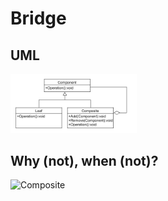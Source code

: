 # Bridge
## UML
<img src=CompositeUML.png width=40% height=40%>

## Why (not), when (not)?
![Composite](https://raw.githubusercontent.com/NiekBeijloos/Design-Patterns/master/Structural/1.%20Composite/Composite.svg?raw=true)
